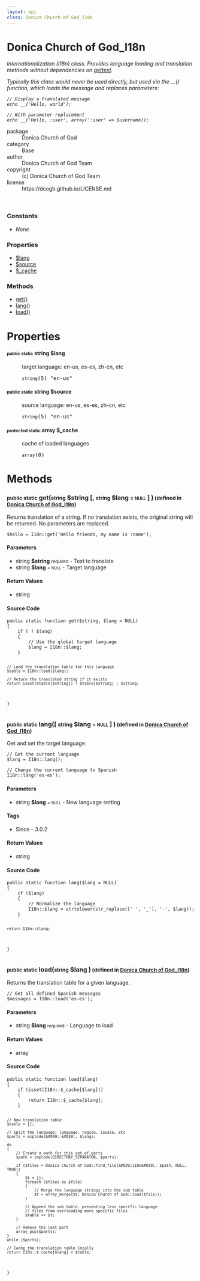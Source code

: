 ```yaml
---
layout: api
class: Donica Church of God_I18n
---
```

<h1>Donica Church of God_I18n</h1>
<p>
<i><p>Internationalization (i18n) class. Provides language loading and translation
methods without dependencies on <a href="http://php.net/gettext">gettext</a>.</p>

<p>Typically this class would never be used directly, but used via the __()
function, which loads the message and replaces parameters:</p>

<pre><code>// Display a translated message
echo __('Hello, world');

// With parameter replacement
echo __('Hello, :user', array(':user' =&gt; $username));
</code></pre>
</i>
</p>
<dl class='tags'>
<dt>package</dt>
<dd>Donica Church of God</dd>
<dt>category</dt>
<dd>Base</dd>
<dt>author</dt>
<dd>Donica Church of God Team</dd>
<dt>copyright</dt>
<dd>(c) Donica Church of God Team</dd>
<dt>license</dt>
<dd>https://dcogb.github.io/LICENSE.md</dd>
</dl>
<br />
<div class='toc row d-none d-sm-flex d-md-flex d-lg-flex d-xl-flex'>
<div class='constants col-4'>
<h3>Constants</h3>
<ul>
<li>
<em>None</em>
</li>
</ul>
</div>
<div class='properties col-4'>
<h3>Properties</h3>
<ul>
<li>
<a href="#property-lang">$lang</a>
</li>
<li>
<a href="#property-source">$source</a>
</li>
<li>
<a href="#property-_cache">$_cache</a>
</li>
</ul>
</div>
<div class='methods col-4'>
<h3>Methods</h3>
<ul>
<li>
<a href="#get">get()</a>
</li>
<li>
<a href="#lang">lang()</a>
</li>
<li>
<a href="#load">load()</a>
</li>

</ul>
</div>
</div>
<h1 id='properties'>Properties</h1>
<div class='properties'>
<dl>
<dt>
<h4 id='property-lang'><small>public static</small>  <span class='blue'>string</span> $lang</h4>
</dt>
<dd>
 <p>target language: en-us, es-es, zh-cn, etc</p>
</dd>
<dd>
 <pre class="debug"><small>string</small><span>(5)</span> "en-us"</pre></dd>
<dt>
<h4 id='property-source'><small>public static</small>  <span class='blue'>string</span> $source</h4>
</dt>
<dd>
 <p>source language: en-us, es-es, zh-cn, etc</p>
</dd>
<dd>
 <pre class="debug"><small>string</small><span>(5)</span> "en-us"</pre></dd>
<dt>
<h4 id='property-_cache'><small>protected static</small>  <span class='blue'>array</span> $_cache</h4>
</dt>
<dd>
 <p>cache of loaded languages</p>
</dd>
<dd>
 <pre class="debug"><small>array</small><span>(0)</span> </pre></dd>
</dl>
</div>
<h1 id='methods'>Methods</h1>
<div class='methods'>

<div class='method'>
<h3 id="get"><small>public static</small>  get(<small>string</small> <span class="param" title="Text to translate">$string</span> [, <small>string</small> <span class="param" title="Target language">$lang</span> <small>= <small>NULL</small></small> ] )<small> (defined in <a href='/documentation/api/Donica Church of God_I18n'>Donica Church of God_I18n</a>)</small></h3>
<div class='description'><p>Returns translation of a string. If no translation exists, the original
string will be returned. No parameters are replaced.</p>

<pre><code>$hello = I18n::get('Hello friends, my name is :name');
</code></pre>
</div>
<h4>Parameters</h4>
<ul>
<li>
 <span class="blue">string </span><strong> $string</strong> <small>required</small> - Text to translate</li>
<li>
 <span class="blue">string </span><strong> $lang</strong> <small> = <small>NULL</small></small> - Target language</li>
</ul>
<h4>Return Values</h4>
<ul class='return'>
<li>
<span class='blue'>string</span>  
</li></ul>
<div class="method-source">
<h4>Source Code</h4>
<pre>
<code class="language-php">public static function get($string, $lang = NULL)
{
	if ( ! $lang)
	{
		// Use the global target language
		$lang = I18n::$lang;
	}

	// Load the translation table for this language
	$table = I18n::load($lang);

	// Return the translated string if it exists
	return isset($table[$string]) ? $table[$string] : $string;
}</code>
</pre>
</div>
</div>

<div class='method'>
<h3 id="lang"><small>public static</small>  lang([ <small>string</small> <span class="param" title="New language setting">$lang</span> <small>= <small>NULL</small></small> ] )<small> (defined in <a href='/documentation/api/Donica Church of God_I18n'>Donica Church of God_I18n</a>)</small></h3>
<div class='description'><p>Get and set the target language.</p>

<pre><code>// Get the current language
$lang = I18n::lang();

// Change the current language to Spanish
I18n::lang('es-es');
</code></pre>
</div>
<h4>Parameters</h4>
<ul>
<li>
 <span class="blue">string </span><strong> $lang</strong> <small> = <small>NULL</small></small> - New language setting</li>
</ul>
<h4>Tags</h4>
<ul class='tags'>
<li>Since - 3.0.2</li>
</ul>
<h4>Return Values</h4>
<ul class='return'>
<li>
<span class='blue'>string</span>  
</li></ul>
<div class="method-source">
<h4>Source Code</h4>
<pre>
<code class="language-php">public static function lang($lang = NULL)
{
	if ($lang)
	{
		// Normalize the language
		I18n::$lang = strtolower(str_replace([&#039; &#039;, &#039;_&#039;], &#039;-&#039;, $lang));
	}

	return I18n::$lang;
}</code>
</pre>
</div>
</div>

<div class='method'>
<h3 id="load"><small>public static</small>  load(<small>string</small> <span class="param" title="Language to load">$lang</span> )<small> (defined in <a href='/documentation/api/Donica Church of God_I18n'>Donica Church of God_I18n</a>)</small></h3>
<div class='description'><p>Returns the translation table for a given language.</p>

<pre><code>// Get all defined Spanish messages
$messages = I18n::load('es-es');
</code></pre>
</div>
<h4>Parameters</h4>
<ul>
<li>
 <span class="blue">string </span><strong> $lang</strong> <small>required</small> - Language to load</li>
</ul>
<h4>Return Values</h4>
<ul class='return'>
<li>
<span class='blue'>array</span>  
</li></ul>
<div class="method-source">
<h4>Source Code</h4>
<pre>
<code class="language-php">public static function load($lang)
{
	if (isset(I18n::$_cache[$lang]))
	{
		return I18n::$_cache[$lang];
	}

	// New translation table
	$table = [];

	// Split the language: language, region, locale, etc
	$parts = explode(&#039;-&#039;, $lang);

	do
	{
		// Create a path for this set of parts
		$path = implode(DIRECTORY_SEPARATOR, $parts);

		if ($files = Donica Church of God::find_file(&#039;i18n&#039;, $path, NULL, TRUE))
		{
			$t = [];
			foreach ($files as $file)
			{
				// Merge the language strings into the sub table
				$t = array_merge($t, Donica Church of God::load($file));
			}

			// Append the sub table, preventing less specific language
			// files from overloading more specific files
			$table += $t;
		}

		// Remove the last part
		array_pop($parts);
	}
	while ($parts);

	// Cache the translation table locally
	return I18n::$_cache[$lang] = $table;
}</code>
</pre>
</div>
</div>
</div>